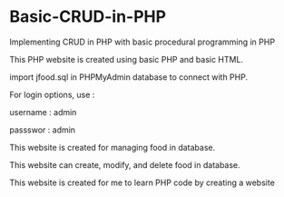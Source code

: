 # Basic-CRUD-in-PHP
Implementing CRUD in PHP with basic procedural programming in PHP


This PHP website is created using basic PHP and basic HTML.

import jfood.sql in PHPMyAdmin database to connect with PHP.

For login options, use :


username : admin 


passswor : admin

This website is created for managing food in database.


This website can create, modify, and delete food in database.




This website is created for me to learn PHP code by creating a website


